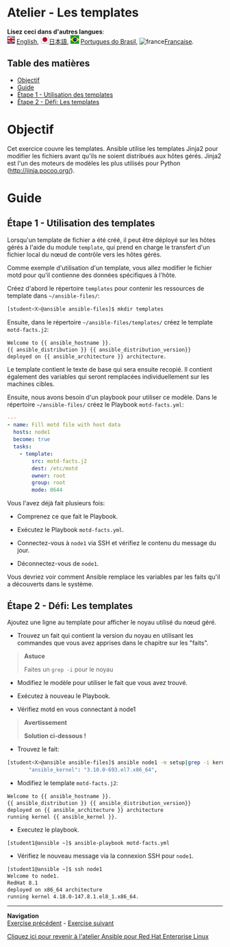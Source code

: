 # Atelier - Les templates

**Lisez ceci dans d'autres langues**:
<br>![uk](../../../images/uk.png) [English](README.md),  ![japan](../../../images/japan.png)[日本語](README.ja.md), ![brazil](../../../images/brazil.png) [Portugues do Brasil](README.pt-br.md), ![france](../../../images/fr.png)[Française](README.fr.md).

## Table des matières

* [Objectif](#objectif)
* [Guide](#guide)
* [Étape 1 - Utilisation des templates](#Étape-1---utilisation-des-templates)
* [Étape 2 - Défi: Les templates](#Étape-2---défi-les-templates)

# Objectif

Cet exercice couvre les templates. Ansible utilise les templates Jinja2 pour modifier les fichiers avant qu'ils ne soient distribués aux hôtes gérés. Jinja2 est l'un des moteurs de modèles les plus utilisés pour Python (<http://jinja.pocoo.org/>).

# Guide

## Étape 1 - Utilisation des templates

Lorsqu'un template de fichier a été créé, il peut être déployé sur les hôtes gérés à l'aide du module `template`, qui prend en charge le transfert d'un fichier local du nœud de contrôle vers les hôtes gérés.

Comme exemple d'utilisation d'un template, vous allez modifier le fichier motd pour qu'il contienne des données spécifiques à l'hôte.

Créez d'abord le répertoire `templates` pour contenir les ressources de template dans `~/ansible-files/`:
```bash
[student<X>@ansible ansible-files]$ mkdir templates
```

Ensuite, dans le répertoire `~/ansible-files/templates/` créez le template `motd-facts.j2`:

<!-- {% raw %} -->
```html+jinja
Welcome to {{ ansible_hostname }}.
{{ ansible_distribution }} {{ ansible_distribution_version}}
deployed on {{ ansible_architecture }} architecture.
```
<!-- {% endraw %} -->

Le template contient le texte de base qui sera ensuite recopié. Il contient également des variables qui seront remplacées individuellement sur les machines cibles.

Ensuite, nous avons besoin d'un playbook pour utiliser ce modèle. Dans le répertoire `~/ansible-files/` créez le Playbook `motd-facts.yml`:
```yaml
---
- name: Fill motd file with host data
  hosts: node1
  become: true
  tasks:
    - template:
        src: motd-facts.j2
        dest: /etc/motd
        owner: root
        group: root
        mode: 0644
```

Vous l'avez déjà fait plusieurs fois:

   - Comprenez ce que fait le Playbook.

   - Exécutez le Playbook `motd-facts.yml`.

   - Connectez-vous à `node1` via SSH et vérifiez le contenu du message du jour.

   - Déconnectez-vous de `node1`.

Vous devriez voir comment Ansible remplace les variables par les faits qu'il a découverts dans le système.

## Étape 2 - Défi: Les templates

Ajoutez une ligne au template pour afficher le noyau utilisé du nœud géré.

   - Trouvez un fait qui contient la version du noyau en utilisant les commandes que vous avez apprises dans le chapitre sur les "faits".

> **Astuce**
>
> Faites un `grep -i` pour le noyau

   - Modifiez le modèle pour utiliser le fait que vous avez trouvé.

   - Exécutez à nouveau le Playbook.

   - Vérifiez motd en vous connectant à node1

> **Avertissement**
>
> **Solution ci-dessous \!**


  - Trouvez le fait:
```bash
[student<X>@ansible ansible-files]$ ansible node1 -m setup|grep -i kernel
       "ansible_kernel": "3.10.0-693.el7.x86_64",
```

  - Modifiez le template  `motd-facts.j2`:
<!-- {% raw %} -->
```html+jinja
Welcome to {{ ansible_hostname }}.
{{ ansible_distribution }} {{ ansible_distribution_version}}
deployed on {{ ansible_architecture }} architecture
running kernel {{ ansible_kernel }}.
```
<!-- {% endraw %} -->

  - Executez le playbook.
```
[student1@ansible ~]$ ansible-playbook motd-facts.yml
```

  - Vérifiez le nouveau message via la connexion SSH pour `node1`.
```
[student1@ansible ~]$ ssh node1
Welcome to node1.
RedHat 8.1
deployed on x86_64 architecture
running kernel 4.18.0-147.8.1.el8_1.x86_64.
```

----
**Navigation**
<br>
[Exercise précédent](../1.5-handlers/README.fr.md) - [Exercise suivant](../1.7-role/README.fr.md)

[Cliquez ici pour revenir à l'atelier Ansible pour Red Hat Enterprise Linux](../README.fr.md)
